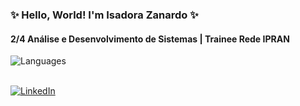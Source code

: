 <div align="left">
  <h3>✨ Hello, World! I'm Isadora Zanardo ✨</h3>

  <h4>2/4 Análise e Desenvolvimento de Sistemas | Trainee Rede IPRAN</h4>
  
![Languages](https://github-readme-stats.vercel.app/api/top-langs/?username=IsadoraZanardo&layout=compact&bg_color=000000&title_color=FF69B4&text_color=F8BBD0&icon_color=FF80AB)<!-- CARD LINGUAGENS -->

<br> [![LinkedIn](https://img.shields.io/badge/🔗LinkedIn-0077B5?style=for-the-badge&logo=linkedin&logoColor=white)](https://www.linkedin.com/in/isadora-zanardo/)<!-- CARD LINKDIN -->


</div>


<!--
**IsadoraZanardo/IsadoraZanardo** is a ✨ _special_ ✨ repository because its `README.md` (this file) appears on your GitHub profile.

Here are some ideas to get you started:

- 🔭 I’m currently working on ...
- 🌱 I’m currently learning ...
- 👯 I’m looking to collaborate on ...
- 🤔 I’m looking for help with ...
- 💬 Ask me about ...
- 📫 How to reach me: ...
- 😄 Pronouns: ...
- ⚡ Fun fact: ...
-->
